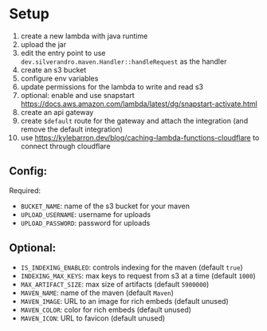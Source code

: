 # Setup

1) create a new lambda with java runtime
2) upload the jar
3) edit the entry point to use `dev.silverandro.maven.Handler::handleRequest` as the handler
4) create an s3 bucket
5) configure env variables
6) update permissions for the lambda to write and read s3
7) optional: enable and use snapstart https://docs.aws.amazon.com/lambda/latest/dg/snapstart-activate.html
8) create an api gateway
9) create `$default` route for the gateway and attach the integration (and remove the default integration)
10) use https://kylebarron.dev/blog/caching-lambda-functions-cloudflare to connect through cloudflare

## Config:

Required:
- `BUCKET_NAME`: name of the s3 bucket for your maven
- `UPLOAD_USERNAME`: username for uploads
- `UPLOAD_PASSWORD`: password for uploads

## Optional:
- `IS_INDEXING_ENABLED`: controls indexing for the maven (default `true`)
- `INDEXING_MAX_KEYS`: max keys to request from s3 at a time (default `1000`)
- `MAX_ARTIFACT_SIZE`: max size of artifacts (default `5900000`)
- `MAVEN_NAME`: name of the maven (default `Maven`)
- `MAVEN_IMAGE`: URL to an image for rich embeds (default unused)
- `MAVEN_COLOR`: color for rich embeds (default unused)
- `MAVEN_ICON`: URL to favicon (default unused)
